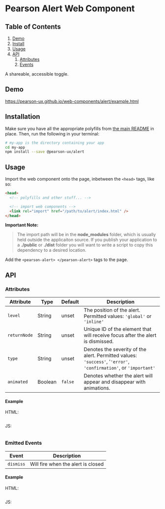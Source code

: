 # Pearson Alert Web Component

## Table of Contents

1. [Demo](#demo)
2. [Install](#install)
3. [Usage](#usage)
4. [API](#api)
   1. [Attributes](#api-attributes)
   2. [Events](#api-events)

A shareable, accessible toggle.

<a name="demo"></a>

## Demo

https://pearson-ux.github.io/web-components/alert/example.html

<a name="install"></a>

## Installation

Make sure you have all the appropriate polyfills from [the main README](https://github.com/pearson-ux/web-components/blob/master/README.md) in place. Then, run the following in your terminal:

```bash
# my-app is the directory containing your app
cd my-app
npm install --save @pearson-ux/alert
```

<a name="usage"></a>

## Usage

Import the web component onto the page, inbetween the `<head>` tags, like so:

```html
<head>
  <!-- polyfills and other stuff... -->

  <!-- import web components -->
  <link rel="import" href="/path/to/alert/index.html" />
</head>
```

**Important Note:**

> The import path will be in the **node_modules** folder, which is usually held outside the applicaiton source. If you publish your application to a **./public** or **./dist** folder you will want to write a script to copy this dependency to a desired location.

Add the `<pearson-alert> </pearson-alert>` tags to the page.

<a name="api"></a>

## API

<a name="api-attributes"></a>

### Attributes

| Attribute    | Type    | Default | Description                                                                                                      |
| ------------ | ------- | ------- | ---------------------------------------------------------------------------------------------------------------- |
| `level`      | String  | unset   | The position of the alert. Permitted values: `'global'` or `'inline'`                                            |
| `returnNode` | String  | unset   | Unique ID of the element that will receive focus after the alert is dismissed.                                   |
| `type`       | String  | unset   | Denotes the severity of the alert. Permitted values: `'success'`, '`'error'`, `'confirmation'`, or `'important'` |
| `animated`   | Boolean | `false` | Denotes whether the alert will appear and disappear with animations.                                             |

<a name="api-attributes-example"></a>

#### Example

HTML:

```html
```

JS:

```js
```

<a name="api-events"></a>

### Emitted Events

| Event     | Description                        |
| --------- | ---------------------------------- |
| `dismiss` | Will fire when the alert is closed |

<a name="api-events-example"></a>

#### Example

HTML:

```html

```

JS:

```js
```

